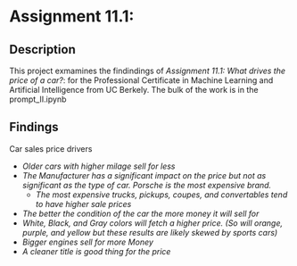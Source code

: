 # Assignment 11.1: 

## Description
This project exmamines the findindings of _Assignment 11.1: What drives the price of a car?_: for the Professional Certificate in Machine Learning and Artificial Intelligence from UC Berkely.  The bulk of the work is in the prompt_II.ipynb

## Findings
Car sales price drivers

- _Older cars with higher milage sell for less_
- _The Manufacturer has a significant impact on the price but not as significant as the type of car.  Porsche is the most expensive brand._
    - _The most expensive trucks, pickups, coupes, and convertables tend to have higher sale prices_
- _The better the condition of the car the more money it will sell for_
- _White, Black, and Gray colors will fetch a higher price. (So will orange, purple, and yellow but these results are likely skewed by sports cars)_
- _Bigger engines sell for more Money_
- _A cleaner title is good thing for the price_



